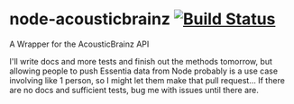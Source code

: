 # node-acousticbrainz [![Build Status](https://img.shields.io/travis/joyent/node.svg?style=flat-square)](https://travis-ci.org/hughrawlinson/node-acousticbrainz/)
A Wrapper for the AcousticBrainz API

I'll write docs and more tests and finish out the methods tomorrow, but allowing people to push Essentia data from Node probably is a use case involving like 1 person, so I might let them make that pull request... If there are no docs and sufficient tests, bug me with issues until there are.

